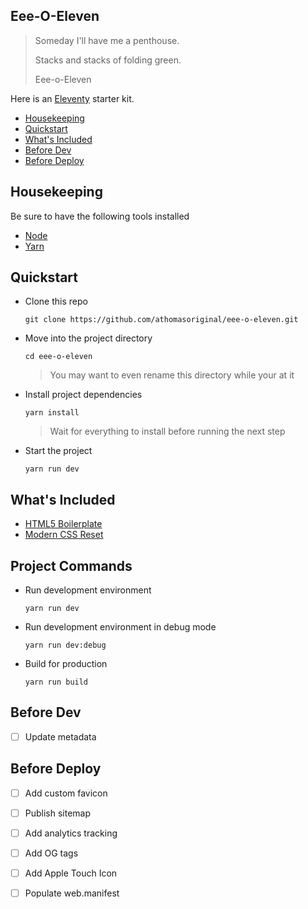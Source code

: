 ##  Eee-O-Eleven

> Someday I'll have me a penthouse.
>
> Stacks and stacks of folding green.
>
> Eee-o-Eleven

Here is an [Eleventy] starter kit.

- [Housekeeping]
- [Quickstart]
- [What's Included]
- [Before Dev]
- [Before Deploy]


## Housekeeping

Be sure to have the following tools installed

- [Node]
- [Yarn]

## Quickstart

- Clone this repo
  ```command
  git clone https://github.com/athomasoriginal/eee-o-eleven.git
  ```
- Move into the project directory
  ```command
  cd eee-o-eleven
  ```
  > You may want to even rename this directory while your at it
- Install project dependencies
  ```command
  yarn install
  ```
  > Wait for everything to install before running the next step
- Start the project
  ```command
  yarn run dev
  ```

## What's Included

- [HTML5 Boilerplate]
- [Modern CSS Reset]


## Project Commands

- Run development environment
  ```command
  yarn run dev
  ```
- Run development environment in debug mode
  ```command
  yarn run dev:debug
  ```
- Build for production
  ```command
  yarn run build
  ```

## Before Dev

- [ ] Update metadata

## Before Deploy

- [ ] Add custom favicon
- [ ] Publish sitemap
- [ ] Add analytics tracking
- [ ] Add OG tags
- [ ] Add Apple Touch Icon
- [ ] Populate web.manifest



[Housekeeping]: #housekeeping
[Quickstart]: #quickstart
[What's Included]: #whats-included
[Before Dev]: #before-dev
[Before Deploy]: #before-deploy



[Eleventy]: https://www.11ty.dev/
[Node]: https://nodejs.org/en/
[Yarn]: https://classic.yarnpkg.com/en/docs/install/
[HTML5 Boilerplate]: https://html5boilerplate.com/
[Modern CSS Reset]: https://github.com/andy-piccalilli/modern-css-reset
